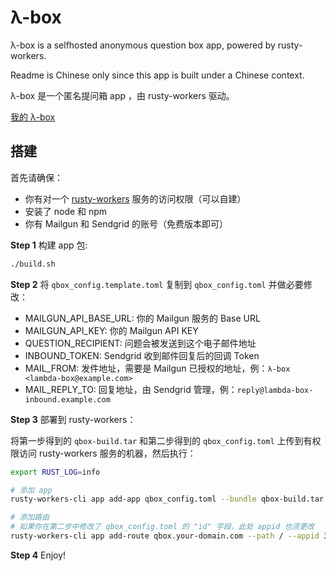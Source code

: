 # λ-box

λ-box is a selfhosted anonymous question box app, powered by rusty-workers.

Readme is Chinese only since this app is built under a Chinese context.

λ-box 是一个匿名提问箱 app ，由 rusty-workers 驱动。

[我的 λ-box](https://lambda.app.invariant.cn/)

## 搭建

首先请确保：

- 你有对一个 [rusty-workers](https://github.com/losfair/rusty-workers) 服务的访问权限（可以自建）
- 安装了 node 和 npm
- 你有 Mailgun 和 Sendgrid 的账号（免费版本即可）

**Step 1** 构建 app 包:

```bash
./build.sh
```

**Step 2** 将 `qbox_config.template.toml` 复制到 `qbox_config.toml` 并做必要修改：

- MAILGUN_API_BASE_URL: 你的 Mailgun 服务的 Base URL
- MAILGUN_API_KEY: 你的 Mailgun API KEY
- QUESTION_RECIPIENT: 问题会被发送到这个电子邮件地址
- INBOUND_TOKEN: Sendgrid 收到邮件回复后的回调 Token
- MAIL_FROM: 发件地址，需要是 Mailgun 已授权的地址，例：`λ-box <lambda-box@example.com>`
- MAIL_REPLY_TO: 回复地址，由 Sendgrid 管理，例：`reply@lambda-box-inbound.example.com`

**Step 3** 部署到 rusty-workers：

将第一步得到的 `qbox-build.tar` 和第二步得到的 `qbox_config.toml` 上传到有权限访问 rusty-workers 服务的机器，然后执行：

```bash
export RUST_LOG=info

# 添加 app
rusty-workers-cli app add-app qbox_config.toml --bundle qbox-build.tar

# 添加路由
# 如果你在第二步中修改了 qbox_config.toml 的 "id" 字段，此处 appid 也须更改
rusty-workers-cli app add-route qbox.your-domain.com --path / --appid 3f2c84e2-11ee-49c4-b95f-fced6b415161

```

**Step 4** Enjoy!
